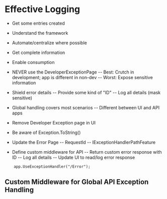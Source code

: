 # Effective Logging

- Get some entries created
- Understand the framework
- Automate/centralize where possible
- Get complete information
- Enable consumption

- NEVER use the DeveloperExceptionPage
-- Best: Crutch in development; app is different in non-dev
-- Worst: Expose sensitive information
- Shield error details
-- Provide some kind of "ID"
-- Log all details (mask sensitive)
- Global handling covers most scenarios
-- Different between UI and API apps

- Remove Developer Exception page in UI
- Be aware of Exception.ToString()
- Update the Error Page
-- RequestId
-- IExceptionHandlerPathFeature
- Define custom middleware for API
-- Return custom error response with ID
-- Log all details
-- Update UI to read/log error response

```<c#>
    app.UseExceptionHandler("/Error");
```

## Custom Middleware for Global API Exception Handling

